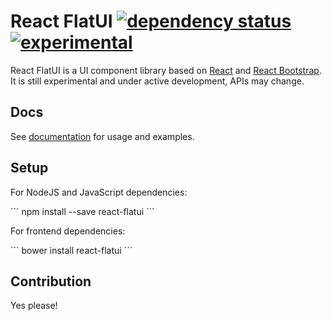 # React FlatUI [![dependency status](https://david-dm.org/cokeSchlumpf/react-flatui.svg)](https://david-dm.org/cokeSchlumpf/react-flatui) [![experimental](http://img.shields.io/badge/stability-experimental-DD5F0A.svg)](http://nodejs.org/api/documentation.html#documentation_stability_index)

React FlatUI is a UI component library based on [React](http://facebook.github.io/react/index.html) and [React Bootstrap](http://react-bootstrap.github.io/). It is still experimental and under active development, APIs may change.

## Docs

See [documentation](http://cokeschlumpf.github.io/react-flatui/) for usage and examples.

## Setup

For NodeJS and JavaScript dependencies:

´´´
npm install --save react-flatui
´´´

For frontend dependencies:

´´´
bower install react-flatui
´´´

## Contribution

Yes please!